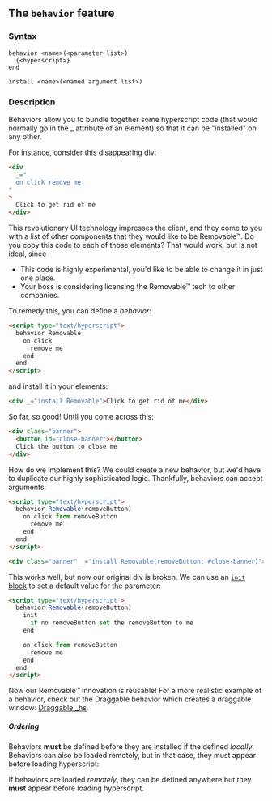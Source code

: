 
## The `behavior` feature

### Syntax

```ebnf
behavior <name>(<parameter list>)
  {<hyperscript>}
end
```

```ebnf
install <name>(<named argument list>)
```

### Description

Behaviors allow you to bundle together some hyperscript code (that would normally go in the \_ attribute of an element) so that it can be "installed" on any other. 

For instance, consider this disappearing div:

```html
<div
  _="
  on click remove me
"
>
  Click to get rid of me
</div>
```

This revolutionary UI technology impresses the client, and they come to you with a list of other components that they would like to be Removable™. Do you copy this code to each of those elements? That would work, but is not ideal, since

- This code is highly experimental, you'd like to be able to change it in just one place.
- Your boss is considering licensing the Removable™ tech to other companies.

To remedy this, you can define a _behavior_:

<!-- I've never actually had a job, so I'm just imitating stories from tech
     talks. This is what the industry is like, right? -->

```html
<script type="text/hyperscript">
  behavior Removable
    on click
      remove me
    end
  end
</script>
```

and install it in your elements:

```html
<div _="install Removable">Click to get rid of me</div>
```

So far, so good! Until you come across this:

```html
<div class="banner">
  <button id="close-banner"></button>
  Click the button to close me
</div>
```

How do we implement this? We could create a new behavior, but we'd have to duplicate our highly sophisticated logic. Thankfully, behaviors can accept arguments:

```html
<script type="text/hyperscript">
  behavior Removable(removeButton)
    on click from removeButton
      remove me
    end
  end
</script>
```

```html
<div class="banner" _="install Removable(removeButton: #close-banner)">...</div>
```

This works well, but now our original div is broken. We can use an [`init` block](/features/init/) to set a default value for the parameter:

```html
<script type="text/hyperscript">
  behavior Removable(removeButton)
    init
      if no removeButton set the removeButton to me
    end

    on click from removeButton
      remove me
    end
  end
</script>
```

Now our Removable™ innovation is reusable! For a more realistic example of a behavior, check out the Draggable behavior which creates a draggable window: [Draggable.\_hs](https://gist.github.com/dz4k/6505fb82ae7fdb0a03e6f3e360931aa9)

##### Ordering

Behaviors **must** be defined before they are installed if the defined _locally_. Behaviors can also be loaded remotely, but in that case, they must appear before loading hyperscript:

<script type="text/hyperscript" src="/functions._hs"></script>
<script src="https://unpkg.com/hyperscript.org"></script>

If behaviors are loaded _remotely_, they can be defined anywhere but they **must** appear before loading hyperscript.

